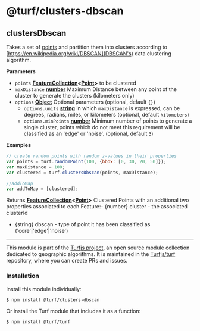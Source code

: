 # @turf/clusters-dbscan

<!-- Generated by documentation.js. Update this documentation by updating the source code. -->

## clustersDbscan

Takes a set of [points](https://tools.ietf.org/html/rfc7946#section-3.1.2) and partition them into clusters according to [https://en.wikipedia.org/wiki/DBSCAN](DBSCAN's) data clustering algorithm.

**Parameters**

-   `points` **[FeatureCollection](https://tools.ietf.org/html/rfc7946#section-3.3)&lt;[Point](https://tools.ietf.org/html/rfc7946#section-3.1.2)>** to be clustered
-   `maxDistance` **[number](https://developer.mozilla.org/en-US/docs/Web/JavaScript/Reference/Global_Objects/Number)** Maximum Distance between any point of the cluster to generate the clusters (kilometers only)
-   `options` **[Object](https://developer.mozilla.org/en-US/docs/Web/JavaScript/Reference/Global_Objects/Object)** Optional parameters (optional, default `{}`)
    -   `options.units` **[string](https://developer.mozilla.org/en-US/docs/Web/JavaScript/Reference/Global_Objects/String)** in which `maxDistance` is expressed, can be degrees, radians, miles, or kilometers (optional, default `kilometers`)
    -   `options.minPoints` **[number](https://developer.mozilla.org/en-US/docs/Web/JavaScript/Reference/Global_Objects/Number)** Minimum number of points to generate a single cluster,
        points which do not meet this requirement will be classified as an 'edge' or 'noise'. (optional, default `3`)

**Examples**

```javascript
// create random points with random z-values in their properties
var points = turf.randomPoint(100, {bbox: [0, 30, 20, 50]});
var maxDistance = 100;
var clustered = turf.clustersDbscan(points, maxDistance);

//addToMap
var addToMap = [clustered];
```

Returns **[FeatureCollection](https://tools.ietf.org/html/rfc7946#section-3.3)&lt;[Point](https://tools.ietf.org/html/rfc7946#section-3.1.2)>** Clustered Points with an additional two properties associated to each Feature:-   {number} cluster - the associated clusterId
-   {string} dbscan - type of point it has been classified as ('core'|'edge'|'noise')

<!-- This file is automatically generated. Please don't edit it directly:
if you find an error, edit the source file (likely index.js), and re-run
./scripts/generate-readmes in the turf project. -->

---

This module is part of the [Turfjs project](http://turfjs.org/), an open source
module collection dedicated to geographic algorithms. It is maintained in the
[Turfjs/turf](https://github.com/Turfjs/turf) repository, where you can create
PRs and issues.

### Installation

Install this module individually:

```sh
$ npm install @turf/clusters-dbscan
```

Or install the Turf module that includes it as a function:

```sh
$ npm install @turf/turf
```

